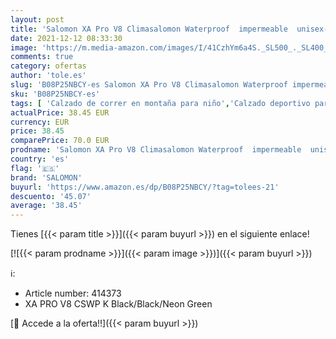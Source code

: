 ```yaml
---
layout: post
title: 'Salomon XA Pro V8 Climasalomon Waterproof  impermeable  unisex-niños Zapatos de trail running  Negro  Black/Black/Neon Green   30 EU'
date: 2021-12-12 08:33:30
image: 'https://m.media-amazon.com/images/I/41CzhYm6a4S._SL500_._SL400_.jpg'
comments: true
category: ofertas
author: 'tole.es'
slug: 'B08P25NBCY-es Salomon XA Pro V8 Climasalomon Waterproof impermeable...'
sku: 'B08P25NBCY-es'
tags: [ 'Calzado de correr en montaña para niño','Calzado deportivo para niño','Calzados de running para niño','Zapatillas y calzado deportivo para Niño','Zapatos','Zapatos - Niños','Zapatos y complementos','salomon','zapatos', ]
actualPrice: 38.45 EUR
currency: EUR
price: 38.45
comparePrice: 70.0 EUR
prodname: 'Salomon XA Pro V8 Climasalomon Waterproof  impermeable  unisex-niños Zapatos de trail running  Negro  Black/Black/Neon Green   30 EU'
country: 'es'
flag: '🇪🇸'
brand: 'SALOMON'
buyurl: 'https://www.amazon.es/dp/B08P25NBCY/?tag=tolees-21'
descuento: '45.07'
average: '38.45'
---
```


Tienes [{{< param title >}}]({{< param buyurl >}}) en el siguiente enlace!

[![{{< param prodname >}}]({{< param image >}})]({{< param buyurl >}})

ℹ️:

- Article number: 414373
- XA PRO V8 CSWP K Black/Black/Neon Green

[🛒 Accede a la oferta!!]({{< param buyurl >}})
